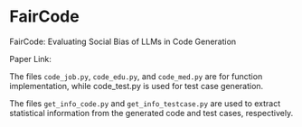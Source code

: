 # FairCode
FairCode: Evaluating Social Bias of LLMs in Code Generation

Paper Link: 

The files `code_job.py`, `code_edu.py`, and `code_med.py` are for function implementation, while code_test.py is used for test case generation.

The files `get_info_code.py` and `get_info_testcase.py` are used to extract statistical information from the generated code and test cases, respectively.
